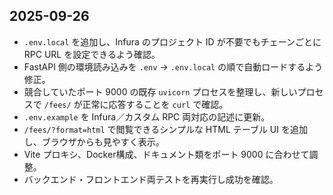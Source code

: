 ## 2025-09-26
- `.env.local` を追加し、Infura のプロジェクト ID が不要でもチェーンごとに RPC URL を設定できるよう確認。
- FastAPI 側の環境読み込みを `.env` → `.env.local` の順で自動ロードするよう修正。
- 競合していたポート 9000 の既存 `uvicorn` プロセスを整理し、新しいプロセスで `/fees/` が正常に応答することを `curl` で確認。
- `.env.example` を Infura／カスタム RPC 両対応の記述に更新。
- `/fees/?format=html` で閲覧できるシンプルな HTML テーブル UI を追加し、ブラウザからも見やすく表示。
- Vite プロキシ、Docker構成、ドキュメント類をポート 9000 に合わせて調整。
- バックエンド・フロントエンド両テストを再実行し成功を確認。
